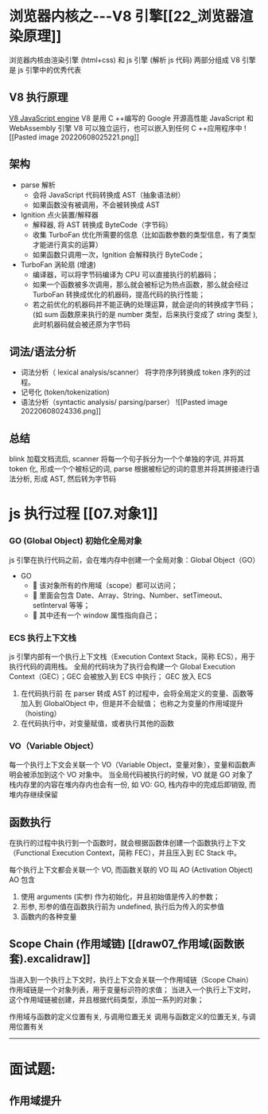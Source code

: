 # 浏览器内核之---V8 引擎[[22_浏览器渲染原理]]
浏览器内核由渲染引擎 (html+css) 和 js 引擎 (解析 js 代码) 两部分组成
V8 引擎是 js 引擎中的优秀代表

## V8 执行原理
[V8 JavaScript engine](https://v8.dev/)
V8 是用 C ++编写的 Google 开源高性能 JavaScript 和 WebAssembly 引擎 
V8 可以独立运行，也可以嵌入到任何 C ++应用程序中
![[Pasted image 20220608025221.png]]
## 架构
- parse 解析
	- 会将 JavaScript 代码转换成 AST（抽象语法树）
	- 如果函数没有被调用，不会被转换成 AST 
- Ignition 点火装置/解释器
	- 解释器, 将 AST 转换成 ByteCode（字节码）
	- 收集 TurboFan 优化所需要的信息（比如函数参数的类型信息，有了类型才能进行真实的运算）
	- 如果函数只调用一次，Ignition 会解释执行 ByteCode；
- TurboFan 涡轮扇 (增速)
	- 编译器，可以将字节码编译为 CPU 可以直接执行的机器码；
	- 如果一个函数被多次调用，那么就会被标记为热点函数，那么就会经过 TurboFan 转换成优化的机器码，提高代码的执行性能；
	- 若之前优化的机器码并不能正确的处理运算，就会逆向的转换成字节码；(如 sum 函数原来执行的是 number 类型，后来执行变成了 string 类型 ), 此时机器码就会被还原为字节码 
## 词法/语法分析
- 词法分析（ lexical analysis/scanner）
	将字符序列转换成 token 序列的过程。
- 记号化 (token/tokenization)
- 语法分析（syntactic analysis/ parsing/parser）
![[Pasted image 20220608024336.png]]

## 总结
blink 加载文档流后, scanner 将每一个句子拆分为一个个单独的字词, 并将其 token 化, 形成一个个被标记的词,  parse 根据被标记的词的意思并将其拼接进行语法分析, 形成 AST, 然后转为字节码 


# js 执行过程  [[07.对象1]]
### GO (Global Object) 初始化全局对象
js 引擎在执行代码之前，会在堆内存中创建一个全局对象：Global Object（GO）
- GO
	-  该对象所有的作用域（scope）都可以访问； 
	-  里面会包含 Date、Array、String、Number、setTimeout、setInterval 等等； 
	-  其中还有一个 window 属性指向自己；

### ECS 执行上下文栈
js 引擎内部有一个执行上下文栈（Execution Context Stack，简称 ECS），用于执行代码的调用栈。
全局的代码块为了执行会构建一个 Global Execution Context（GEC）；GEC 会被放入到 ECS 中执行；
GEC 放入 ECS
1. 在代码执行前
	在 parser 转成 AST 的过程中，会将全局定义的变量、函数等加入到 GlobalObject 中，但是并不会赋值；
	也称之为变量的作用域提升（hoisting）
2. 在代码执行中，对变量赋值，或者执行其他的函数

### VO（Variable Object）
每一个执行上下文会关联一个 VO（Variable Object，变量对象），变量和函数声明会被添加到这个 VO 对象中。
当全局代码被执行的时候，VO 就是 GO 对象了
栈内存里的内容在堆内存内也会有一份, 如 VO: GO, 栈内存中的完成后即销毁, 而堆内存继续保留

## 函数执行  
在执行的过程中执行到一个函数时，就会根据函数体创建一个函数执行上下文（Functional Execution Context，简称 FEC），并且压入到 EC Stack 中。

每个执行上下文都会关联一个 VO, 而函数关联的 VO 叫 AO (Activation Object)
AO 包含 
1. 使用 arguments (实参) 作为初始化，并且初始值是传入的参数；
2. 形参, 形参的值在函数执行前为 undefined, 执行后为传入的实参值
3. 函数内的各种变量

## Scope Chain (作用域链) [[draw07_作用域(函数嵌套).excalidraw]]
当进入到一个执行上下文时，执行上下文会关联一个作用域链（Scope Chain）
作用域链是一个对象列表，用于变量标识符的求值；
当进入一个执行上下文时，这个作用域链被创建，并且根据代码类型，添加一系列的对象；

作用域与函数的定义位置有关, 与调用位置无关
调用与函数定义的位置无关, 与调用位置有关


----
# 面试题:
## 作用域提升
